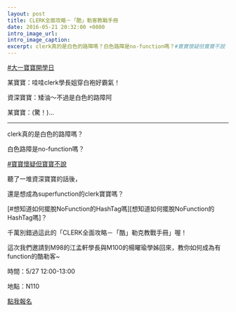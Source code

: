 ```yaml
---
layout: post
title: CLERK全面攻略－「酷」勒客教戰手冊
date: 2016-05-21 20:32:00 +0800
intro_image_url:
intro_image_caption:
excerpt: clerk真的是白色的路障嗎？白色路障是no-function嗎？#‎寶寶懷疑但寶寶不說
---
```

[‪#‎大一寶寶開學日‬][大一寶寶開學日]

某寶寶：哇哇clerk學長姐穿白袍好霸氣！

資深寶寶：矮油～不過是白色的路障阿

某寶寶：(驚！)...

------
clerk真的是白色的路障嗎？

白色路障是no-function嗎？

[‪#‎寶寶懷疑但寶寶不說‬][‎寶寶懷疑但寶寶不說‬]

聽了一堆資深寶寶的話後，

還是想成為superfunction的clerk寶寶嗎？

[‪#‎想知道如何擺脫NoFunction的HashTag嗎‬][‪‎想知道如何擺脫NoFunction的HashTag嗎‬]？

千萬別錯過這此的「CLERK全面攻略－「酷」勒克教戰手冊」喔！

這次我們邀請到M98的江孟軒學長與M100的楊曜瑜學姊回來，教你如何成為有function的酷勒客~

時間：5/27 12:00-13:00

地點：N110

[點我報名][報名網址]

[大一寶寶開學日]: https://www.facebook.com/hashtag/%E5%A4%A7%E4%B8%80%E5%AF%B6%E5%AF%B6%E9%96%8B%E5%AD%B8%E6%97%A5?source=feed_text&story_id=916407045172168
[‎寶寶懷疑但寶寶不說‬]: https://www.facebook.com/hashtag/%E5%AF%B6%E5%AF%B6%E6%87%B7%E7%96%91%E4%BD%86%E5%AF%B6%E5%AF%B6%E4%B8%8D%E8%AA%AA?source=feed_text&story_id=916407045172168
[‎想知道如何擺脫NoFunction的HashTag嗎‬]: https://www.facebook.com/hashtag/%E6%83%B3%E7%9F%A5%E9%81%93%E5%A6%82%E4%BD%95%E6%93%BA%E8%84%ABnofunction%E7%9A%84hashtag%E5%97%8E?source=feed_text&story_id=916407045172168
[報名網址]: https://winnieyu.typeform.com/to/mdDQfW
